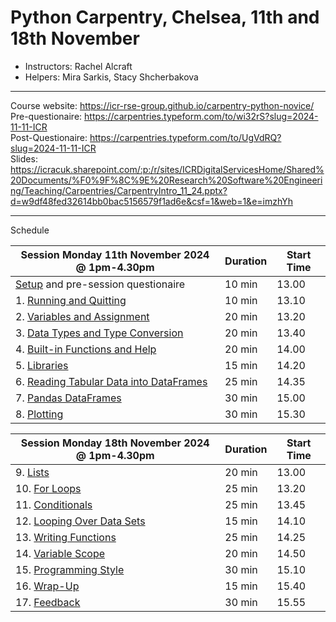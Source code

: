# Python Carpentry, Chelsea, 11th and 18th November

- Instructors: Rachel Alcraft
- Helpers: Mira Sarkis, Stacy Shcherbakova

---  

Course website: https://icr-rse-group.github.io/carpentry-python-novice/  
Pre-questionaire: https://carpentries.typeform.com/to/wi32rS?slug=2024-11-11-ICR  
Post-Questionaire: https://carpentries.typeform.com/to/UgVdRQ?slug=2024-11-11-ICR  
Slides: https://icracuk.sharepoint.com/:p:/r/sites/ICRDigitalServicesHome/Shared%20Documents/%F0%9F%8C%9E%20Research%20Software%20Engineering/Teaching/Carpentries/CarpentryIntro_11_24.pptx?d=w9df48fed32614bb0bac5156579f1ad6e&csf=1&web=1&e=imzhYh


---  

Schedule

| Session Monday 11th November 2024 @ 1pm-4.30pm | Duration | Start Time |
| --- | --- | --- |
| [Setup](https://icr-rse-group.github.io/carpentry-python-novice/instructor/index.html#setup) and pre-session questionaire | 10 min | 13.00 |
| 1. [Running and Quitting](https://icr-rse-group.github.io/carpentry-python-novice/instructor/01-run-quit.html) | 10 min | 13.10 |
| 2. [Variables and Assignment](https://icr-rse-group.github.io/carpentry-python-novice/instructor/02-variables.html) | 20 min | 13.20 |
| 3. [Data Types and Type Conversion](https://icr-rse-group.github.io/carpentry-python-novice/instructor/03-types-conversion.html) | 20 min | 13.40 |
| 4. [Built-in Functions and Help](https://icr-rse-group.github.io/carpentry-python-novice/instructor/04-built-in.html) | 20 min | 14.00 |
| 5. [Libraries](https://icr-rse-group.github.io/carpentry-python-novice/instructor/06-libraries.html) | 15 min | 14.20 |
| 6. [Reading Tabular Data into DataFrames](https://icr-rse-group.github.io/carpentry-python-novice/instructor/07-reading-tabular.html) | 25 min | 14.35 |
| 7. [Pandas DataFrames](https://icr-rse-group.github.io/carpentry-python-novice/instructor/08-data-frames.html) | 30 min | 15.00 |
| 8. [Plotting](https://icr-rse-group.github.io/carpentry-python-novice/instructor/09-plotting.html) | 30 min | 15.30 |

| Session Monday 18th November 2024 @ 1pm-4.30pm | Duration | Start Time |
| --- | --- | --- |
| 9. [Lists](https://icr-rse-group.github.io/carpentry-python-novice/instructor/11-lists.html) | 20 min | 13.00 |
| 10. [For Loops](https://icr-rse-group.github.io/carpentry-python-novice/instructor/12-for-loops.html) | 25 min | 13.20 |
| 11. [Conditionals](https://icr-rse-group.github.io/carpentry-python-novice/instructor/13-conditionals.html) | 25 min | 13.45 |
| 12. [Looping Over Data Sets](https://icr-rse-group.github.io/carpentry-python-novice/instructor/14-looping-data-sets.html) | 15 min | 14.10 |
| 13. [Writing Functions](https://icr-rse-group.github.io/carpentry-python-novice/instructor/16-writing-functions.html) | 25 min | 14.25 |
| 14. [Variable Scope](https://icr-rse-group.github.io/carpentry-python-novice/instructor/17-scope.html) | 20 min | 14.50 |
| 15. [Programming Style](https://icr-rse-group.github.io/carpentry-python-novice/instructor/18-style.html) | 30 min | 15.10 |
| 16. [Wrap-Up](https://icr-rse-group.github.io/carpentry-python-novice/instructor/19-wrap.html) | 15 min | 15.40 |
| 17. [Feedback](https://icr-rse-group.github.io/carpentry-python-novice/instructor/20-feedback.html) | 30 min | 15.55 |



